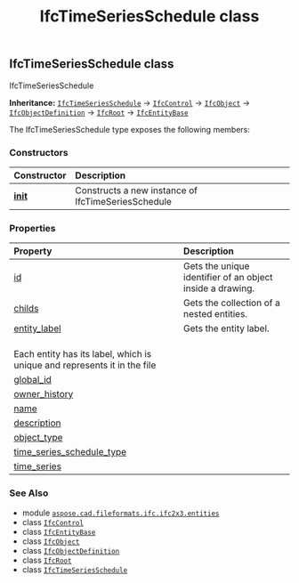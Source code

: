 ﻿---
title: IfcTimeSeriesSchedule class
second_title: Aspose.CAD for Python via .NET API References
description: 
type: docs
weight: 6150
url: /python-net/aspose.cad.fileformats.ifc.ifc2x3.entities/ifctimeseriesschedule/
is_root: false
---

## IfcTimeSeriesSchedule class

IfcTimeSeriesSchedule



**Inheritance:** [`IfcTimeSeriesSchedule`](/cad/python-net/aspose.cad.fileformats.ifc.ifc2x3.entities/ifctimeseriesschedule) → 
[`IfcControl`](/cad/python-net/aspose.cad.fileformats.ifc.ifc2x3.entities/ifccontrol) → 
[`IfcObject`](/cad/python-net/aspose.cad.fileformats.ifc.ifc2x3.entities/ifcobject) → 
[`IfcObjectDefinition`](/cad/python-net/aspose.cad.fileformats.ifc.ifc2x3.entities/ifcobjectdefinition) → 
[`IfcRoot`](/cad/python-net/aspose.cad.fileformats.ifc.ifc2x3.entities/ifcroot) → 
[`IfcEntityBase`](/cad/python-net/aspose.cad.fileformats.ifc/ifcentitybase)



The IfcTimeSeriesSchedule type exposes the following members:

### Constructors
| Constructor | Description |
| :- | :- |
| [__init__](/cad/python-net/aspose.cad.fileformats.ifc.ifc2x3.entities/ifctimeseriesschedule/__init__/#) | Constructs a new instance of IfcTimeSeriesSchedule |


### Properties
| Property | Description |
| :- | :- |
| [id](/cad/python-net/aspose.cad.fileformats.ifc.ifc2x3.entities/ifctimeseriesschedule/id) | Gets the unique identifier of an object inside a drawing. |
| [childs](/cad/python-net/aspose.cad.fileformats.ifc.ifc2x3.entities/ifctimeseriesschedule/childs) | Gets the collection of a nested entities. |
| [entity_label](/cad/python-net/aspose.cad.fileformats.ifc.ifc2x3.entities/ifctimeseriesschedule/entity_label) | Gets the entity label.<br/>Each entity has its label, which is unique and represents it in the file |
| [global_id](/cad/python-net/aspose.cad.fileformats.ifc.ifc2x3.entities/ifctimeseriesschedule/global_id) |  |
| [owner_history](/cad/python-net/aspose.cad.fileformats.ifc.ifc2x3.entities/ifctimeseriesschedule/owner_history) |  |
| [name](/cad/python-net/aspose.cad.fileformats.ifc.ifc2x3.entities/ifctimeseriesschedule/name) |  |
| [description](/cad/python-net/aspose.cad.fileformats.ifc.ifc2x3.entities/ifctimeseriesschedule/description) |  |
| [object_type](/cad/python-net/aspose.cad.fileformats.ifc.ifc2x3.entities/ifctimeseriesschedule/object_type) |  |
| [time_series_schedule_type](/cad/python-net/aspose.cad.fileformats.ifc.ifc2x3.entities/ifctimeseriesschedule/time_series_schedule_type) |  |
| [time_series](/cad/python-net/aspose.cad.fileformats.ifc.ifc2x3.entities/ifctimeseriesschedule/time_series) |  |



### See Also
* module [`aspose.cad.fileformats.ifc.ifc2x3.entities`](..)
* class [`IfcControl`](/cad/python-net/aspose.cad.fileformats.ifc.ifc2x3.entities/ifccontrol)
* class [`IfcEntityBase`](/cad/python-net/aspose.cad.fileformats.ifc/ifcentitybase)
* class [`IfcObject`](/cad/python-net/aspose.cad.fileformats.ifc.ifc2x3.entities/ifcobject)
* class [`IfcObjectDefinition`](/cad/python-net/aspose.cad.fileformats.ifc.ifc2x3.entities/ifcobjectdefinition)
* class [`IfcRoot`](/cad/python-net/aspose.cad.fileformats.ifc.ifc2x3.entities/ifcroot)
* class [`IfcTimeSeriesSchedule`](/cad/python-net/aspose.cad.fileformats.ifc.ifc2x3.entities/ifctimeseriesschedule)
